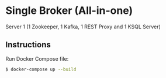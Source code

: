 # Single Broker (All-in-one)
Server 1 (1 Zookeeper, 1 Kafka, 1 REST Proxy and 1 KSQL Server)

## Instructions
Run Docker Compose file:
```sh
$ docker-compose up --build
```
